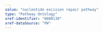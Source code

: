 ```yaml
---
value: "nucleotide excision repair pathway"
type: "Pathway Ontology"
xref-identifier: "0000130"
xref-dataSource: "PW"
---
```

